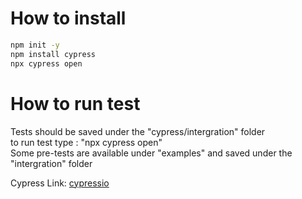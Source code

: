 # How to install
```bash
npm init -y
npm install cypress
npx cypress open
```

# How to run test
Tests should be saved under the "cypress/intergration" folder<br />
to run test type : "npx cypress open"<br />
Some pre-tests are available under "examples" and saved under the "intergration" folder<br />

Cypress Link: [cypressio](https://docs.cypress.io/guides/overview/why-cypress.html#In-a-nutshell)<br />